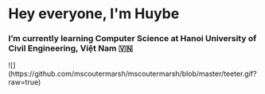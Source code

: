 <h1> Hey everyone, I'm Huybe </h1>
<h3>
I’m currently learning Computer Science at Hanoi University of Civil Engineering, Việt Nam 🇻🇳
</h3>
![](https://github.com/mscoutermarsh/mscoutermarsh/blob/master/teeter.gif?raw=true)
<!--
**huybeofficial/huybeofficial** is a ✨ _special_ ✨ repository because its `README.md` (this file) appears on your GitHub profile.

Here are some ideas to get you started:

- 🌱 I’m currently learning Computer Science at Hanoi University of Civil Engineering, Vietnam

- 💬 Ask me about ...
- 📫 How to reach me: ...
- 😄 Pronouns: ...
- ⚡ Fun fact: ...
-->
